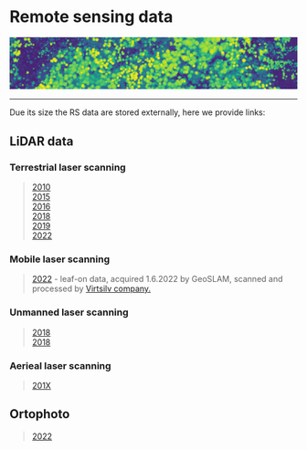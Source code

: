 # Remote sensing data


![](https://raw.githubusercontent.com/VUKOZ-OEL/bluecat-data-pool/main/docs/chm.png)

*******  

Due its size the RS data are stored externally, here we provide links:


## LiDAR data  
### Terrestrial laser scanning  

> [2010]()  
> [2015]()  
> [2016]()   
> [2018]()  
> [2019]()  
> [2022]()  

### Mobile laser scanning
> [2022]() - leaf-on data, acquired 1.6.2022 by GeoSLAM, scanned and processed by [Virtsilv company.](https://virtsilv.com/)

### Unmanned laser scanning  

> [2018]()  
> [2018]()   

### Aerieal laser scanning  

> [201X]()

## Ortophoto  
> [2022]()